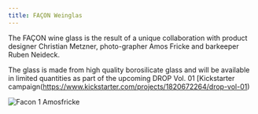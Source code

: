 ```yaml
---
title: FAÇON Weinglas
---
```

The FAÇON wine glass is the result of a unique collaboration with product designer Christian Metzner, photo-grapher Amos Fricke and barkeeper Ruben Neideck.

The glass is made from high quality borosilicate glass and will be available in limited quantities as part of the upcoming DROP Vol. 01 [Kickstarter campaign(https://www.kickstarter.com/projects/1820672264/drop-vol-01)


![Facon 1 Amosfricke](/content/Facon_1_AmosFricke_1453x1800px1-833x625.jpeg)
